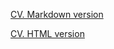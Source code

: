 [CV. Markdown version](https://olga-aheichyk.github.io/rsschool-cv/cv)

[CV. HTML version](https://olga-aheichyk.github.io/rsschool-cv/)